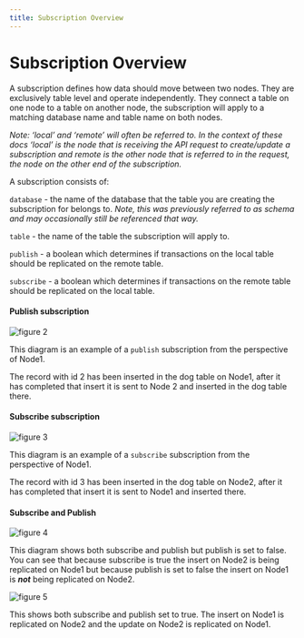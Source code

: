 ```yaml
---
title: Subscription Overview
---
```


# Subscription Overview

A subscription defines how data should move between two nodes. They are exclusively table level and operate independently. They connect a table on one node to a table on another node, the subscription will apply to a matching database name and table name on both nodes.

_Note: ‘local’ and ‘remote’ will often be referred to. In the context of these docs ‘local’ is the node that is receiving the API request to create/update a subscription and remote is the other node that is referred to in the request, the node on the other end of the subscription._

A subscription consists of:

`database` - the name of the database that the table you are creating the subscription for belongs to. _Note, this was previously referred to as schema and may occasionally still be referenced that way._

`table` - the name of the table the subscription will apply to.

`publish` - a boolean which determines if transactions on the local table should be replicated on the remote table.

`subscribe` - a boolean which determines if transactions on the remote table should be replicated on the local table.

#### Publish subscription

![figure 2](/img/v4.4/clustering/figure2.png)

This diagram is an example of a `publish` subscription from the perspective of Node1.

The record with id 2 has been inserted in the dog table on Node1, after it has completed that insert it is sent to Node 2 and inserted in the dog table there.

#### Subscribe subscription

![figure 3](/img/v4.4/clustering/figure3.png)

This diagram is an example of a `subscribe` subscription from the perspective of Node1.

The record with id 3 has been inserted in the dog table on Node2, after it has completed that insert it is sent to Node1 and inserted there.

#### Subscribe and Publish

![figure 4](/img/v4.4/clustering/figure4.png)

This diagram shows both subscribe and publish but publish is set to false. You can see that because subscribe is true the insert on Node2 is being replicated on Node1 but because publish is set to false the insert on Node1 is _**not**_ being replicated on Node2.

![figure 5](/img/v4.4/clustering/figure5.png)

This shows both subscribe and publish set to true. The insert on Node1 is replicated on Node2 and the update on Node2 is replicated on Node1.

